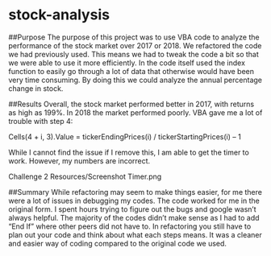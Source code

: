 # stock-analysis

##Purpose
The purpose of this project was to use VBA code to analyze the performance of the stock market over 2017 or 2018. We  refactored the code we had previously used. This means we had to tweak the code a bit so that we were able to use it more efficiently. In the code itself used the index function to easily go through a lot of data that otherwise would have been very time consuming.  By doing this we could analyze the annual percentage change in stock.

##Results
Overall, the stock market performed better in 2017, with returns as high as 199%.  In 2018 the market performed poorly. VBA gave me a lot of trouble with step 4:

Cells(4 + i, 3).Value = tickerEndingPrices(i) / tickerStartingPrices(i) – 1
 
While I cannot find the issue if I remove this, I am able to get the timer to work. However, my numbers are incorrect. 

Challenge 2 Resources/Screenshot Timer.png

##Summary
While refactoring may seem to make things easier, for me there were a lot of issues in debugging my codes. The code worked for me in the original form.  I spent hours trying to figure out the bugs and google wasn’t always helpful.  The majority of the codes didn’t make sense as I had to add “End If” where other peers did not have to.  In refactoring you still have to plan out your code and think about what each steps means. It was a cleaner and easier way of coding compared to the original code we used. 
